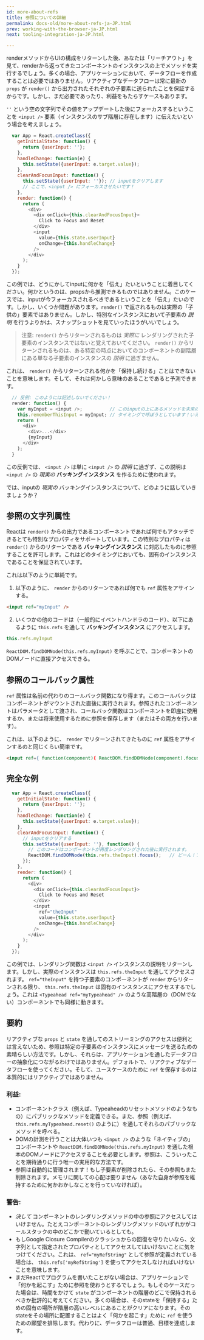 ```yaml
---
id: more-about-refs
title: 参照についての詳細
permalink: docs-old/more-about-refs-ja-JP.html
prev: working-with-the-browser-ja-JP.html
next: tooling-integration-ja-JP.html

---
```

renderメソッドからUIの構成をリターンした後、あなたは「リーチアウト」を見て、renderから返ってきたコンポーネントのインスタンスの上でメソッドを実行するでしょう。多くの場合、アプリケーションにおいて、データフローを作成することは必要ではありません。リアクティブなデータフローは常に最新の `props` が `render()` から出力されたそれぞれの子要素に送られたことを保証するからです。しかし、まだ必要であったり、利益をもたらすケースもあります。

`''` という空の文字列でその値をアップデートした後にフォーカスするということを `<input />` 要素（インスタンスのサブ階層に存在します）に伝えたいという場合を考えましょう。

```javascript
  var App = React.createClass({
    getInitialState: function() {
      return {userInput: ''};
    },
    handleChange: function(e) {
      this.setState({userInput: e.target.value});
    },
    clearAndFocusInput: function() {
      this.setState({userInput: ''}); // inputをクリアします
      // ここで、<input /> にフォーカスさせたいです！
    },
    render: function() {
      return (
        <div>
          <div onClick={this.clearAndFocusInput}>
            Click to Focus and Reset
          </div>
          <input
            value={this.state.userInput}
            onChange={this.handleChange}
          />
        </div>
      );
    }
  });
```

この例では、どうにかしてinputに何かを「伝え」たいということに着目してください。何かというのは、propsから推測できるものではありません。このケースでは、inputが今フォーカスされるべきであるということを「伝え」たいのです。しかし、いくつか問題があります。`render()` で返されるものは実際の「子供の」要素ではありません。しかし、特別なインスタンスにおいて子要素の *説明* を行うよりかは、スナップショットを見ていったほうがいいでしょう。

> 注意:
> `render()` からリターンされるものは *実際に* レンダリングされた子要素のインスタンスではないと覚えておいてください。 `render()` からリターンされるものは、ある特定の時点においてのコンポーネントの副階層にある単なる子要素のインスタンスの *説明* に過ぎません。

これは、 `render()` からリターンされる何かを「保持し続ける」ことはできないことを意味します。そして、それは何かしら意味のあることであると予測できます。

```javascript
  // 反例: このようには記述しないでください！
  render: function() {
    var myInput = <input />;          // このinputの上にあるメソッドを未来のいつかの
    this.rememberThisInput = myInput; // タイミングで呼ぼうとしています！いえいっ！
    return (
      <div>
        <div>...</div>
        {myInput}
      </div>
    );
  }
```

この反例では、 `<input />` は単に `<input />` の *説明* に過ぎず、この説明は `<input />` の *現実の*  **バッキングインスタンス** を作るために使われます。

では、inputの *現実の* バッキングインスタンスについて、どのように話していきましょうか？

## 参照の文字列属性

Reactは `render()` からの出力であるコンポーネントであれば何でもアタッチできるとても特別なプロパティをサポートしています。この特別なプロパティは `render()` からのリターンである **バッキングインスタンス** に対応したものに参照することを許可します。これはどのタイミングにおいても、固有のインスタンスであることを保証されています。

これは以下のように単純です。

1. 以下のように、 `render` からのリターンであれば何でも `ref` 属性をアサインする。

  ```html
  <input ref="myInput" />
  ```

2. いくつかの他のコードは（一般的にイベントハンドラのコード）、以下にあるように `this.refs` を通して **バッキングインスタンス** にアクセスします。

  ```javascript
  this.refs.myInput
  ```

`ReactDOM.findDOMNode(this.refs.myInput)` を呼ぶことで、コンポーネントのDOMノードに直接アクセスできる。

## 参照のコールバック属性

`ref` 属性は名前の代わりのコールバック関数になり得ます。このコールバックはコンポーネントがマウントされた直後に実行されます。参照されたコンポーネントはパラメータとして渡され、コールバック関数はコンポーネントを即座に使用するか、または将来使用するために参照を保存します（またはその両方を行います）。

これは、以下のように、 `render` でリターンされてきたものに `ref` 属性をアサインするのと同じくらい簡単です。

  ```html
  <input ref={ function(component){ ReactDOM.findDOMNode(component).focus();} } />
  ```


## 完全な例

```javascript
  var App = React.createClass({
    getInitialState: function() {
      return {userInput: ''};
    },
    handleChange: function(e) {
      this.setState({userInput: e.target.value});
    },
    clearAndFocusInput: function() {
      // inputをクリアする
      this.setState({userInput: ''}, function() {
        // このコードはコンポーネントが再度レンダリングされた後に実行されます。
        ReactDOM.findDOMNode(this.refs.theInput).focus();   // どーん！フォーカスされました！
      });
    },
    render: function() {
      return (
        <div>
          <div onClick={this.clearAndFocusInput}>
            Click to Focus and Reset
          </div>
          <input
            ref="theInput"
            value={this.state.userInput}
            onChange={this.handleChange}
          />
        </div>
      );
    }
  });
```

この例では、レンダリング関数は `<input />` インスタンスの説明をリターンします。しかし、実際のインスタンスは `this.refs.theInput` を通してアクセスされます。 `ref="theInput"` を持つ子要素のコンポーネントが `render` からリターンされる限り、 `this.refs.theInput` は固有のインスタンスにアクセスするでしょう。これは `<Typeahead ref="myTypeahead" />` のような高階層の（DOMでない）コンポーネントでも同様に動きます。

## 要約

リアクティブな `props` と `state` を通してのストリーミングのアクセスは便利とは言えないため、参照は特定の子要素のインスタンスにメッセージを送るための素晴らしい方法です。しかし、それらは、アプリケーションを通したデータフローの抽象化につながるわけではありません。デフォルトで、リアクティブなデータフローを使ってください。そして、ユースケースのために `ref` を保存するのは本質的にはリアクティブではありません。

### 利益:

- コンポーネントクラス（例えば、Typeaheadのリセットメソッドのようなもの）にパブリックなメソッドを定義できる。また、参照（例えば、 `this.refs.myTypeahead.reset()` のように）を通してそれらのパブリックなメソッドを呼べる。
- DOMの計測を行うことは大体いつも `<input />` のような「ネイティブの」コンポーネントや `ReactDOM.findDOMNode(this.refs.myInput)` を通した根本のDOMノードにアクセスすることを必要とします。参照は、こういったことを期待通りに行う唯一の実用的な方法です。
- 参照は自動的に管理されます！もし子要素が削除されたら、その参照もまた削除されます。メモリに関しての心配は要りません（あなた自身が参照を維持するために何かおかしなことを行っていなければ）。

### 警告:

- *決して* コンポーネントのレンダリングメソッドの中の参照にアクセスしてはいけません。たとえコンポーネントのレンダリングメソッドのいずれかがコールスタックの中のどこかで動いているとしても。
- もしGoogle Closure Compilerのクラッシュからの回復を守りたいなら、文字列として指定されたプロパティとしてアクセスしてはいけないことに気をつけてください。これは、 `ref="myRefString"` として参照が定義されている場合は、 `this.refs['myRefString']` を使ってアクセスしなければいけないことを意味します。
- まだReactでプログラムを書いたことがない場合は、アプリケーションで「何かを起こす」ために参照を使おうとするでしょう。もしそのケースだった場合は、時間をかけて `state` がコンポーネントの階層のどこで保持されるべきか批評的に考えてください。多くの場合は、そのstateを「保持する」ための固有の場所が階層の高いレベルにあることがクリアになります。そのstateをその場所に配置することはよく「何かを起こす」ために `ref` を使うための願望を排除します。代わりに、データフローは普通、目標を達成します。
